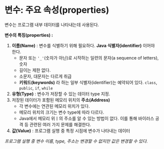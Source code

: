 # 변수: 주요 속성(properties)

변수는 프로그램 내부 데이터를 나타내는데 사용된다.

**변수의 특징(properties) :**
1. **이름(Name)** : 변수를 식별하기 위해 필요하다. **Java 식별자(identifier)** 이어야 한다.
   - 문자 또는 `'_'`(숫자가 아닌)로 시작하는 일련의 문자(a sequence of letters), 숫자
   - 길이는 제한 없다.
   - 소문자, 대문자는 다르게 취급
   - **키워드(keywords)** 라 하는 일부 식별자(identifier)는 예약되어 있다. `class`, `public`, `if`, `while`
2. **유형(Type)** : 변수가 저장할 수 있는 데이터 type 지정. 
3. 저장된 데이터가 포함된 메모리 위치의 **주소(Address)**
   - 각 변수에는 연관된 메모리 위치가 있다.
   - 메모리 위치의 크기는 변수 type에 따라 다르다.
   - Java에서 메모리 위ㅣ의 주소를 알 수 있는 방법이 없다. 이를 통해 바이러스 공격 등 관련된 여러 가지 문제를 해결한다.
4. **값(Value)** : 프로그램 실행 중 특정 시점에 변수가 나타내는 데이터

_프로그램 실행 중 변수 이름, type, 주소는 변경할 수 없지만 값은 변경할 수 있다._

